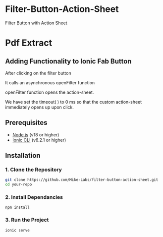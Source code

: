 # Filter-Button-Action-Sheet
Filter Button with Action Sheet

# Pdf Extract


## Adding Functionality to Ionic Fab Button

After clicking on the filter button

It calls an asynchronous openFilter function

openFilter function opens the action-sheet.

We have set the timeout( ) to 0 ms so that the custom action-sheet immediately opens up upon click.


## Prerequisites
- [Node.js](https://nodejs.org/) (v18 or higher)
- [Ionic CLI](https://ionicframework.com/docs/cli) (v6.2.1 or higher)

## Installation

### 1. Clone the Repository
```bash
git clone https://github.com/Mike-Labs/filter-button-action-sheet.git
cd your-repo
```
### 2. Install Dependancies
```
npm install
```
### 3. Run the Project
```
ionic serve
````
